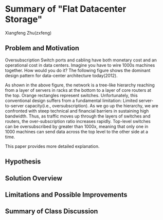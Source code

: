 # Summary of "Flat Datacenter Storage"
Xiangfeng Zhu(zxfeng)

## Problem and Motivation
Oversubscription
Switch ports and cabling have both monetary cost and an operational cost in data centers. Imagine you have to wire 1000s machines together. How would you do it? The following figure shows the dominant design pattern for data-center architecture today(2012). 

As shown in the above figure, the network is a tree-like hierarchy reaching from a layer of servers in racks at the bottom to a layer of core routers at the top. Orange rectangles represent switches. Unfortunately, this conventional design suffers from a fundamental limitation: Limited server-to-server capacity(i.e., oversubscription).
As we go up the hierarchy, we are confronted with steep technical and financial barriers in sustaining high bandwidth. Thus, as traffic moves up through the layers of switches and routers, the over-subscription ratio increases rapidly. Top-level switches can be oversubscribed by greater than 1000x, meaning that only one in 1000 machines can send data across the top level to the other side at a time. 

This paper provides more detailed explanation. 

## Hypothesis


## Solution Overview


## Limitations and Possible Improvements


## Summary of Class Discussion